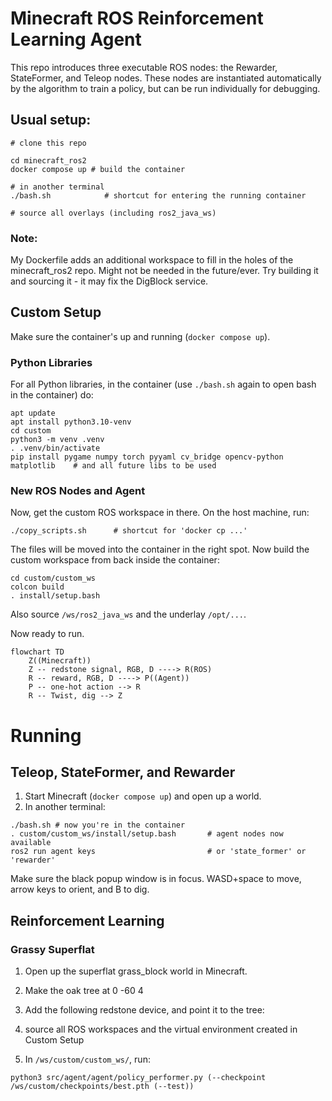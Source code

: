 # Minecraft ROS Reinforcement Learning Agent
This repo introduces three executable ROS nodes: the Rewarder, StateFormer, and Teleop nodes. These nodes are instantiated automatically by the algorithm to train a policy, but can be run individually for debugging.


## Usual setup:

```
# clone this repo

cd minecraft_ros2
docker compose up # build the container

# in another terminal
./bash.sh            # shortcut for entering the running container

# source all overlays (including ros2_java_ws)

```
### Note:
My Dockerfile adds an additional workspace to fill in the holes of the minecraft_ros2 repo. Might not be needed in the future/ever. Try building it and sourcing it - it may fix the DigBlock service.

## Custom Setup
Make sure the container's up and running (`docker compose up`).

### Python Libraries
For all Python libraries, in the container (use `./bash.sh` again to open bash in the container) do:
```
apt update
apt install python3.10-venv
cd custom
python3 -m venv .venv
. .venv/bin/activate
pip install pygame numpy torch pyyaml cv_bridge opencv-python matplotlib    # and all future libs to be used
```

### New ROS Nodes and Agent
Now, get the custom ROS workspace in there. On the host machine, run:
```
./copy_scripts.sh      # shortcut for 'docker cp ...'
```
The files will be moved into the container in the right spot. Now build the custom workspace from back inside the container:
```
cd custom/custom_ws
colcon build
. install/setup.bash
```

Also source `/ws/ros2_java_ws` and the underlay `/opt/...`.

Now ready to run.

```mermaid
flowchart TD
    Z((Minecraft))
    Z -- redstone signal, RGB, D ----> R(ROS)
    R -- reward, RGB, D ----> P((Agent))
    P -- one-hot action --> R
    R -- Twist, dig --> Z
```

# Running
## Teleop, StateFormer, and Rewarder
1. Start Minecraft (`docker compose up`) and open up a world.
2. In another terminal:
```
./bash.sh # now you're in the container
. custom/custom_ws/install/setup.bash       # agent nodes now available
ros2 run agent keys                         # or 'state_former' or 'rewarder'
```
Make sure the black popup window is in focus. WASD+space to move, arrow keys to orient, and B to dig.

## Reinforcement Learning

### Grassy Superflat
1. Open up the superflat grass_block world in Minecraft.

2. Make the oak tree at 0 -60 4

3. Add the following redstone device, and point it to the tree:

4. source all ROS workspaces and the virtual environment created in Custom Setup

5. In `/ws/custom/custom_ws/`, run:
```
python3 src/agent/agent/policy_performer.py (--checkpoint /ws/custom/checkpoints/best.pth (--test))
```
